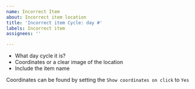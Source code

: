 ```yaml
---
name: Incorrect Item
about: Incorrect item location
title: 'Incorrect item Cycle: day #'
labels: Incorrect item
assignees: ''

---
```


* What day cycle it is?
* Coordinates or a clear image of the location
* Include the item name

Coordinates can be found by setting the `Show coordinates on click` to `Yes`
